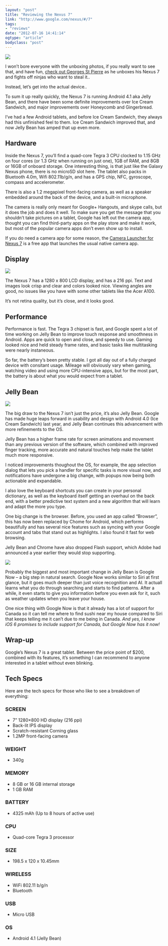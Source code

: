 ```yaml
---
layout: "post"
title: "Reviewing the Nexus 7"
link: "http://www.google.com/nexus/#/7"
tags: 
- "reviews"
date: "2012-07-16 14:41:14"
ogtype: "article"
bodyclass: "post"
---
```


![](http://cdn.rogerstringer.com/media/tablet-n7-features-rowhome-frontback.png)

I won’t bore everyone with the unboxing photos, if you really want to see that, and have fun, [check out Georges St Pierre](http://youtu.be/Xijcwbg8CGQ) as he unboxes his Nexus 7 and fights off ninjas who want to steal it..

Instead, let’s get into the actual device..

To sum it up really quickly, the Nexus 7 is running Android 4.1 aka Jelly Bean, and there have been some definite improvements over Ice Cream Sandwich, and major improvements over Honeycomb and Gingerbread.

I’ve had a few Android tablets, and before Ice Cream Sandwich, they always had this unfinished feel to them. Ice Cream Sandwich improved that, and now Jelly Bean has amped that up even more.

Hardware
--------

Inside the Nexus 7, you’ll find a quad-core Tegra 3 CPU clocked to 1.15 GHz on four cores (or 1.3 GHz when running on just one), 1GB of RAM, and 8GB or 16GB of onboard storage. One interesting thing, is that just like the Galaxy Nexus phone, there is no microSD slot here. The tablet also packs in Bluetooth 4.0m, Wifi 802.11b/g/n, and has a GPS chip, NFC, gyroscope, compass and accelerometer.

There is also a 1.2 megapixel front-facing camera, as well as a speaker embedded around the back of the device, and a built-in microphone.

The camera is really only meant for Google+ Hangouts, and skype calls, but it does the job and does it well. To make sure you get the message that you shouldn’t take pictures on a tablet, Google has left out the camera app, thought you can find third-party apps on the play store and make it work, but most of the popular camera apps don’t even show up to install.

If you do need a camera app for some reason, the [Camera Launcher for Nexus 7](https://play.google.com/store/apps/details?id=com.modaco.cameralauncher) is a free app that launches the usual native camera app.

Display
-------

![](http://cdn.rogerstringer.com/media/tablet-n7-features-scene.png)

The Nexus 7 has a 1280 x 800 LCD display, and has a 216 ppi. Text and images look crisp and clear and colors looked nice. Viewing angles are good, no issues like you have with some other tablets like the Acer A100.

It’s not retina quality, but it’s close, and it looks good.

Performance
-----------

Performance is fast. The Tegra 3 chipset is fast, and Google spent a lot of time working on Jelly Bean to improve touch response and smoothness in Android. Apps are quick to open and close, and speedy to use. Gaming looked nice and held steady frame rates, and basic tasks like multitasking were nearly instaneous.

So far, the battery’s been pretty stable. I got all day out of a fully charged device with consitant usage. Mileage will obviously vary when gaming, watching video and using more CPU-intensive apps, but for the most part, the battery is about what you would expect from a tablet.

Jelly Bean
----------

![](http://cdn.rogerstringer.com/media/tablet-gallery-front.png)

The big draw to the Nexus 7 isn’t just the price, it’s also Jelly Bean. Google has made huge leaps forward in usability and design with Android 4.0 (Ice Cream Sandwich) last year, and Jelly Bean continues this advancement with more refinements to the OS.

Jelly Bean has a higher frame rate for screen animations and movement than any previous version of the software, which combined with improved finger tracking, more accurate and natural touches help make the tablet much more responsive.

I noticed improvements thoughout the OS, for example, the app selection dialog that lets you pick a handler for specific tasks is more visual now, and notifications have undergone a big change, with popups now being both actionable and expandable.

I also love the keyboard shortcuts you can create in your personal dictionary, as well as the keyboard itself getting an overhaul on the back end, with a better predictive text system and a new algorithm that will learn and adapt the more you type.

One big change is the browser. Before, you used an app called “Browser”, this has now been replaced by Chome for Android, which performs beautifully and has several nice features such as syncing with your Google account and tabs that stand out as highlights. I also found it fast for web browsing.

Jelly Bean and Chrome have also dropped Flash support, which Adobe had announced a year earlier they would stop supporting.

![](http://cdn.rogerstringer.com/media/googlenow.png)

Probably the biggest and most important change in Jelly Bean is Google Now – a big step in natural search. Google Now works similar to Siri at first glance, but it goes much deeper than just voice recognition and AI. It actuall learns what you do through searching and starts to find patterns. After a while, it even starts to give you information before you even ask for it, such as weather updates when you leave your house.

One nice thing with Google Now is that it already has a lot of support for Canada so it can tell me where to find sushi near my house compared to Siri that keeps telling me it can’t due to me being in Canada. *And yes, I know iOS 6 promises to include support for Canada, but Google Now has it now!*

Wrap-up
-------

Google’s Nexus 7 is a great tablet. Between the price point of $200, combined with its features, it’s something I can recommend to anyone interested in a tablet without even blinking.

Tech Specs
----------

Here are the tech specs for those who like to see a breakdown of everything:

### SCREEN

- 7” 1280×800 HD display (216 ppi)
- Back-lit IPS display
- Scratch-resistant Corning glass
- 1.2MP front-facing camera

### WEIGHT

- 340g

### MEMORY

- 8 GB or 16 GB internal storage
- 1 GB RAM

### BATTERY

- 4325 mAh (Up to 8 hours of active use)

### CPU

- Quad-core Tegra 3 processor

### SIZE

- 198.5 x 120 x 10.45mm

### WIRELESS

- WiFi 802.11 b/g/n
- Bluetooth

### USB

- Micro USB

### OS

- Android 4.1 (Jelly Bean)